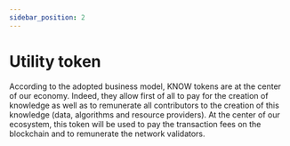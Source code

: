 ```yaml
---
sidebar_position: 2
---
```


# Utility token

According to the adopted business model, KNOW tokens are at the center of our economy. Indeed, they allow first of all to pay for the creation of knowledge as well as to remunerate all contributors to the creation of this knowledge (data, algorithms and resource providers). At the center of our ecosystem, this token will be used to pay the transaction fees on the blockchain and to remunerate the network validators.
